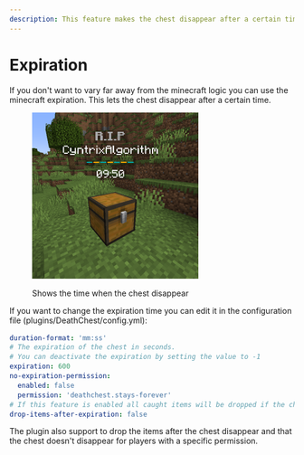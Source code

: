 ```yaml
---
description: This feature makes the chest disappear after a certain time
---
```


# Expiration

If you don't want to vary far away from the minecraft logic you can use the minecraft expiration. This lets the chest disappear after a certain time.

<figure><img src="../.gitbook/assets/chest-with-hologram.png" alt="" width="294"><figcaption><p>Shows the time when the chest disappear</p></figcaption></figure>

If you want to change the expiration time you can edit it in the configuration file (plugins/DeathChest/config.yml):

```yaml
duration-format: 'mm:ss'
# The expiration of the chest in seconds.
# You can deactivate the expiration by setting the value to -1
expiration: 600
no-expiration-permission:
  enabled: false
  permission: 'deathchest.stays-forever'
# If this feature is enabled all caught items will be dropped if the chest has expired.
drop-items-after-expiration: false
```

The plugin also support to drop the items after the chest disappear and that the chest doesn't disappear for players with a specific permission.
